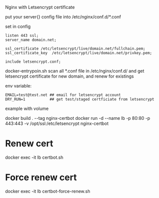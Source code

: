 Nginx with Letsencrypt certificate

put your server{} config file into /etc/nginx/conf.d/*.conf

set in config

```
listen 443 ssl;
server_name domain.net;

ssl_certificate /etc/letsencrypt/live/domain.net/fullchain.pem;
ssl_certificate_key  /etc/letsencrypt/live/domain.net/privkey.pem;

include letsencrypt.conf;
```

docker-entrypoin.sh scan all *.conf file in /etc/nginx/conf.d/ and get letsencrypt certificate for new domain, and renew for existings

env variable:
```
EMAIL=test@test.net ## email for letsencrypt account
DRY_RUN=1           ## get test/staged certficiate from letsencrypt
```
example with volume

docker build . --tag nginx-certbot
docker run -d --name lb -p 80:80 -p 443:443 -v /opt/ssl:/etc/letsencrypt nginx-certbot

# Renew cert
docker exec -it lb certbot.sh

# Force renew cert
docker exec -it lb certbot-force-renew.sh
